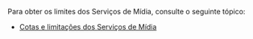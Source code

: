 Para obter os limites dos Serviços de Mídia, consulte o seguinte tópico:

-   [Cotas e limitações dos Serviços de Mídia][Cotas e limitações dos Serviços de Mídia]

  [Cotas e limitações dos Serviços de Mídia]: http://msdn.microsoft.com/pt-br/library/azure/jj945161.aspx
